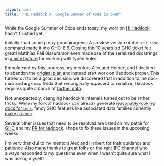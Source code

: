 ```yaml
---
layout: post
title:  "Hi Haddock 3: Google Summer of Code is over"
---
```


While the Google Summer of Code ends today, my work on [Hi Haddock][project-description] hasn't finished yet.

Initially I had some pretty good progress:
A preview version of the `GHCi` `:doc` command [made it into GHC-8.6][doc-phab].
Closing [this 10 years old GHC ticket][old-ticket] felt great!
Matthías Páll Gissurarson even made use of the serialized docstrings in [a nice feature][hole-docs] for working with typed holes!

Emboldened by this progress, my mentors Alex and Herbert and I decided to abandon the [original plan][proposal] and instead start work on Haddock proper.
This turned out to be a good decision: we discovered that in addition to the doc-map and arg-map
fields that we originally expected to serialize, Haddock requires quite a bunch of [further
data][Docs].

Not unexpectedly, changing haddock's internals turned out to be rather tricky.
While my fork of haddock can already generate [reasonably-looking docs for `lens`][lens-docs],
fancy GHC features like associated data families currently [make it panic][issue25].

Several other issues that need to be resolved are listed on [my patch for GHC][hi-haddock-phab] and my [PR for haddock][hi-haddock-pr].
I hope to fix these issues in the upcoming weeks.

I'm very thankful to my mentors Alex and Herbert for their guidance and patience!
Also many thanks to great folks on the `#ghc` IRC channel who always responded to my questions even when I wasn't quite sure what I was asking myself!


[project-description]: https://summerofcode.withgoogle.com/projects/#4975710121230336
[doc-phab]: https://phabricator.haskell.org/D4758
[proposal]: https://docs.google.com/document/d/1YnUsOnAAn1t5dGaLBe7sW5DMqlKgM2kqCZ8Ydx_FqGc
[Docs]: https://github.com/sjakobi/ghc/blob/f6e772cd445d98bdd847ead784ea2b96160495b5/compiler/hsSyn/HsDoc.hs#L327-L349
[hi-haddock-phab]: https://phabricator.haskell.org/D5067
[hi-haddock-pr]: https://github.com/haskell/haddock/pull/906
[lens-docs]: https://github.com/haskell/haddock/files/2286675/lens-4.17-docs.tar.gz
[issue25]: https://github.com/sjakobi/haddock/issues/25
[hole-docs]: https://phabricator.haskell.org/D4848
[old-ticket]: https://ghc.haskell.org/trac/ghc/ticket/2168
